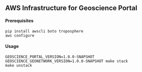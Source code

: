 ## AWS Infrastructure for Geoscience Portal

#### Prerequisites
```
pip install awscli boto troposphere
aws configure
```

#### Usage
```
GEOSCIENCE_PORTAL_VERSION=1.0.0-SNAPSHOT GEOSCIENCE_GEONETWORK_VERSION=1.0.0-SNAPSHOT make stack
make unstack
```
